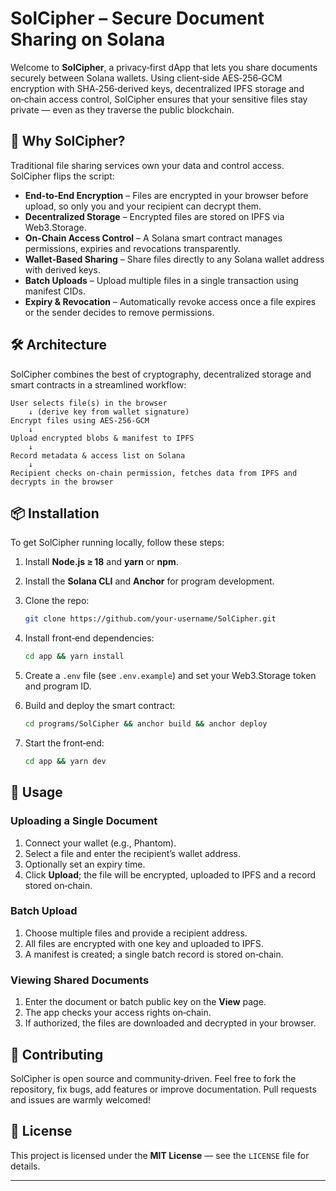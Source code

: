 # SolCipher – Secure Document Sharing on Solana

Welcome to **SolCipher**, a privacy‑first dApp that lets you share documents securely between Solana wallets. Using client‑side AES‑256‑GCM encryption with SHA‑256‑derived keys, decentralized IPFS storage and on‑chain access control, SolCipher ensures that your sensitive files stay private — even as they traverse the public blockchain.

## 🚀 Why SolCipher?

Traditional file sharing services own your data and control access. SolCipher flips the script:

* **End‑to‑End Encryption** – Files are encrypted in your browser before upload, so only you and your recipient can decrypt them.
* **Decentralized Storage** – Encrypted files are stored on IPFS via Web3.Storage.
* **On‑Chain Access Control** – A Solana smart contract manages permissions, expiries and revocations transparently.
* **Wallet‑Based Sharing** – Share files directly to any Solana wallet address with derived keys.
* **Batch Uploads** – Upload multiple files in a single transaction using manifest CIDs.
* **Expiry & Revocation** – Automatically revoke access once a file expires or the sender decides to remove permissions.

## 🛠️ Architecture

SolCipher combines the best of cryptography, decentralized storage and smart contracts in a streamlined workflow:

```text
User selects file(s) in the browser
    ↓ (derive key from wallet signature)
Encrypt files using AES‑256‑GCM
    ↓
Upload encrypted blobs & manifest to IPFS
    ↓
Record metadata & access list on Solana
    ↓
Recipient checks on-chain permission, fetches data from IPFS and decrypts in the browser
```

## 📦 Installation

To get SolCipher running locally, follow these steps:

1. Install **Node.js ≥ 18** and **yarn** or **npm**.

2. Install the **Solana CLI** and **Anchor** for program development.

3. Clone the repo:

   ```bash
   git clone https://github.com/your‑username/SolCipher.git
   ```

4. Install front‑end dependencies:

   ```bash
   cd app && yarn install
   ```

5. Create a `.env` file (see `.env.example`) and set your Web3.Storage token and program ID.

6. Build and deploy the smart contract:

   ```bash
   cd programs/SolCipher && anchor build && anchor deploy
   ```

7. Start the front‑end:

   ```bash
   cd app && yarn dev
   ```

## 📂 Usage

### Uploading a Single Document

1. Connect your wallet (e.g., Phantom).
2. Select a file and enter the recipient’s wallet address.
3. Optionally set an expiry time.
4. Click **Upload**; the file will be encrypted, uploaded to IPFS and a record stored on‑chain.

### Batch Upload

1. Choose multiple files and provide a recipient address.
2. All files are encrypted with one key and uploaded to IPFS.
3. A manifest is created; a single batch record is stored on‑chain.

### Viewing Shared Documents

1. Enter the document or batch public key on the **View** page.
2. The app checks your access rights on‑chain.
3. If authorized, the files are downloaded and decrypted in your browser.

## 🤝 Contributing

SolCipher is open source and community‑driven. Feel free to fork the repository, fix bugs, add features or improve documentation. Pull requests and issues are warmly welcomed!

## 📄 License

This project is licensed under the **MIT License** — see the `LICENSE` file for details.

---

